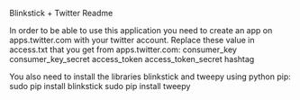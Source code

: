 Blinkstick + Twitter Readme



In order to be able to use this application you need to create an app on apps.twitter.com with your twitter account. 
Replace these value in access.txt that you get from apps.twitter.com:
consumer_key
consumer_key_secret
access_token
access_token_secret
hashtag

You also need to install the libraries blinkstick and tweepy using python pip:
sudo pip install blinkstick
sudo pip install tweepy
